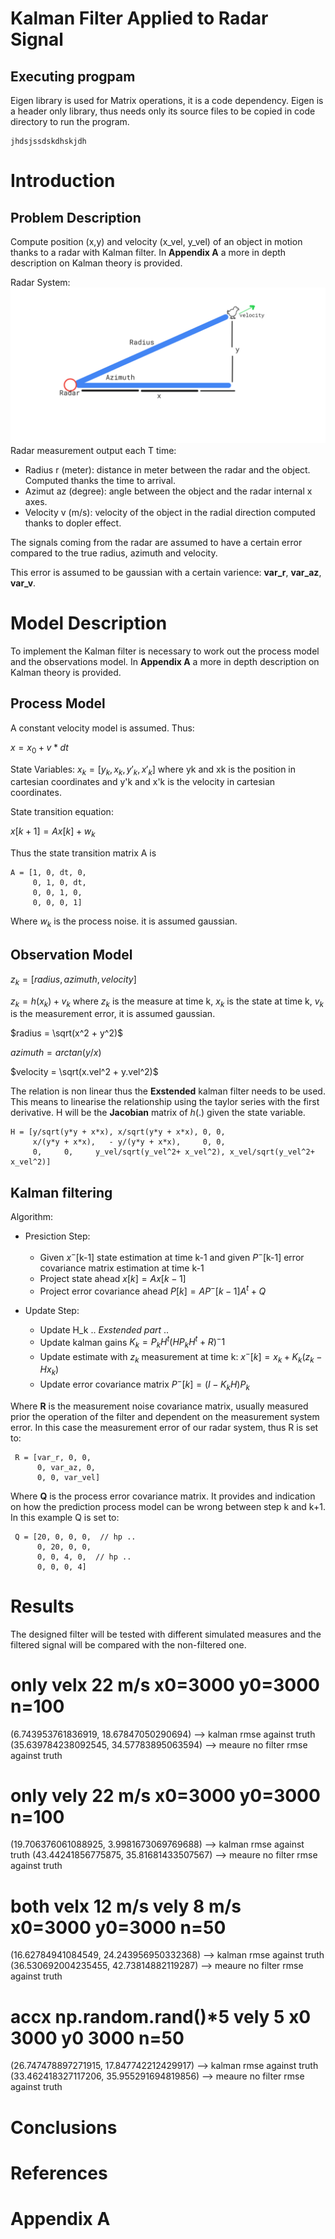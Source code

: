 # Kalman Filter Applied to Radar Signal

## Executing progpam
Eigen library is used for Matrix operations, it is a code dependency. Eigen is a header only library, thus needs only its source files to be copied in code directory to run the program. 

    jhdsjssdskdhskjdh

# Introduction



## Problem Description 
Compute position (x,y) and velocity (x_vel, y_vel) of an object in motion thanks to a radar with Kalman filter. In **Appendix A** a more in depth description on Kalman theory is provided.

Radar System:
![Radar System](/cpp/kalman/figs/fig1.png)
Radar measurement output each T time:
- Radius r (meter): distance in meter between the radar and the object. Computed thanks the time to arrival.
- Azimut az (degree): angle between the object and the radar internal x axes.
- Velocity v (m/s): velocity of the object in the radial direction computed thanks to dopler effect.  

The signals coming from the radar are assumed to have a certain error compared to the true radius, azimuth and velocity. 

This error is assumed to be gaussian with a certain varience: **var_r**,  **var_az**,  **var_v**.

# Model Description

To implement the Kalman filter is necessary to work out the process model and the observations model. In **Appendix A** a more in depth description on Kalman theory is provided.

## Process Model
A constant velocity model is assumed. Thus:

$x = x_0 + v*dt$


State Variables: $x_k = [y_k, x_k, y'_k, x'_k]$
where yk and xk is the position in cartesian coordinates and y'k and x'k is the velocity in cartesian coordinates.

State transition equation:

$x[k+1] = A  x[k] + w_k$

Thus the state transition matrix A is

    A = [1, 0, dt, 0,
         0, 1, 0, dt,
         0, 0, 1, 0,
         0, 0, 0, 1]

Where $w_k$ is the process noise. it is assumed gaussian.

## Observation Model

$z_k = [radius, azimuth, velocity]$

$z_k = h(x_k) + v_k$ where $z_k$ is the measure at time k, $x_k$ is the state at time k, $v_k$ is the measurement error, it is assumed gaussian.

$radius = \sqrt(x^2 + y^2)$

$azimuth = arctan(y/x)$

$velocity = \sqrt(x.vel^2 + y.vel^2)$

The relation is non linear thus the **Exstended** kalman filter needs to be used. This means to linearise the relationship using the taylor series with the first derivative. H will be the **Jacobian** matrix of $h(.)$ given the state variable.

    H = [y/sqrt(y*y + x*x), x/sqrt(y*y + x*x), 0, 0,
         x/(y*y + x*x),   - y/(y*y + x*x),     0, 0,
         0,     0,     y_vel/sqrt(y_vel^2+ x_vel^2), x_vel/sqrt(y_vel^2+ x_vel^2)]

## Kalman filtering

Algorithm:

- Presiction Step:
    - Given $x^-$[k-1] state estimation at time k-1 and given $P^-$[k-1] error covariance matrix estimation at time k-1
    - Project state ahead $x[k] = A  x[k-1]$
    - Project error covariance ahead $P[k] = A  P^-[k-1] A^t + Q$
  

-  Update Step:
   - Update H_k .. *Exstended part* ..  
   -  Update kalman gains $K_k = P_k H^t (H P_k H^t + R)^-1$
   -  Update estimate with $z_k$ measurement at time k: $x^-[k]  = x_k + K_k(z_k - Hx_k)$ 
   -  Update error covariance matrix $P^-[k]=(I - K_k H) P_k$


Where **R** is the measurement noise covariance matrix, usually measured prior the operation of the filter and dependent on the measurement system error. In this case the measurement error of our radar system, thus R is set to:

     R = [var_r, 0, 0,
          0, var_az, 0,
          0, 0, var_vel] 

Where **Q** is the process error covariance matrix. It provides and indication on how the prediction process model can be wrong between step k and k+1. In this example Q is set to:

     Q = [20, 0, 0, 0,  // hp ..
          0, 20, 0, 0,
          0, 0, 4, 0,  // hp ..
          0, 0, 0, 4] 

# Results 

The designed filter will be tested with different simulated measures and the filtered signal will be compared with the non-filtered one.

# only velx 22 m/s x0=3000 y0=3000 n=100
(6.743953761836919, 18.67847050290694) --> kalman rmse against truth
(35.639784238092545, 34.57783895063594) --> meaure no filter rmse against truth

# only vely 22 m/s x0=3000 y0=3000 n=100
(19.706376061088925, 3.9981673069769688) --> kalman rmse against truth
(43.44241856775875, 35.81681433507567) --> meaure no filter rmse against truth

# both velx 12 m/s vely 8 m/s x0=3000 y0=3000 n=50
(16.62784941084549, 24.243956950332368) --> kalman rmse against truth
(36.530692004235455, 42.73814882119287) --> meaure no filter rmse against truth

# accx np.random.rand()*5 vely 5 x0 3000 y0 3000 n=50
(26.747478897271915, 17.847742212429917) --> kalman rmse against truth
(33.462418327117206, 35.955291694819856) --> meaure no filter rmse against truth

# Conclusions

# References

# Appendix A